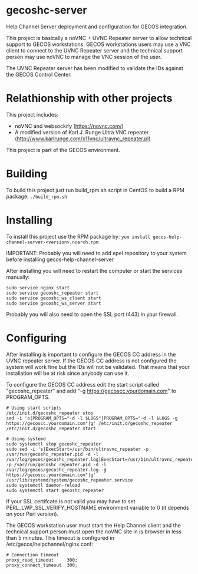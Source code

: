 # gecoshc-server
Help Channel Server deployment and configuration for GECOS integration.

This project is basically a noVNC + UVNC Repeater server to allow technical support to GECOS workstations.
GECOS workstations users may use a VNC client to connect to  the UVNC Repeater server and the technical support person may use noVNC to manage the VNC session of the user.

The UVNC Repeater server has been modified to validate the IDs against the GECOS Control Center.

# Relathionship with other projects
This project includes:
* noVNC and websockify (https://novnc.com/)
* A modified version of Karl J. Runge Ultra VNC repeater (http://www.karlrunge.com/x11vnc/ultravnc_repeater.pl)

This project is part of the GECOS environment.

# Building
To build this project just run build_rpm.sh script in CentOS to build a RPM package:
``
./build_rpm.sh
``

# Installing
To install this project use the RPM package by:
``
 yum install gecos-help-channel-server-<version>.noarch.rpm
``

IMPORTANT: Probably you will need to add epel repository to your system before installing gecos-help-channel-server

After installing you will need to restart the computer or start the services manually:
```
sudo service nginx start
sudo service gecoshc_repeater start
sudo service gecoshc_ws_client start
sudo service gecoshc_ws_server start
```

Probably you will also need to open the SSL port (443) in your firewall.

# Configuring
After installing is important to configure the GECOS CC address in the UVNC repeater server.
If the GECOS CC address is not configured the system will work fine but the IDs will not be validated. That means that your installation will be at risk since anybody can use it.

To configure the GECOS CC address edit the start script called "gecoshc_repeater" and add "-g https://gecoscc.yourdomain.com" to PROGRAM_OPTS.

```
# Using start scripts
/etc/init.d/gecoshc_repeater stop
sed -i 's|PROGRAM_OPTS="-d -l $LOGS"|PROGRAM_OPTS="-d -l $LOGS -g https://gecoscc.yourdomain.com"|g' /etc/init.d/gecoshc_repeater 
/etc/init.d/gecoshc_repeater start

# Using systemd
sudo systemctl stop gecoshc_repeater
sudo sed -i 's|ExecStart=/usr/bin/ultravnc_repeater -p /var/run/gecoshc_repeater.pid -d -l /var/log/gecos/gecoshc_repeater.log|ExecStart=/usr/bin/ultravnc_repeater -p /var/run/gecoshc_repeater.pid -d -l /var/log/gecos/gecoshc_repeater.log -g https://gecoscc.yourdomain.com"|g' /usr/lib/systemd/system/gecoshc_repeater.service
sudo systemctl daemon-reload
sudo systemctl start gecoshc_repeater
```

If your SSL certifcate is not valid you may have to set PERL_LWP_SSL_VERIFY_HOSTNAME environment variable to 0 (it depends on your Perl version).

The GECOS workstation user must start the Help Channel client and the technical support person must open the noVNC site in is browser in less than 5 minutes. This timeout is configured in /etc/gecos/helpchannel/nginx.conf:

```
# Connection timeout
proxy_read_timeout     300;
proxy_connect_timeout  300;
```





